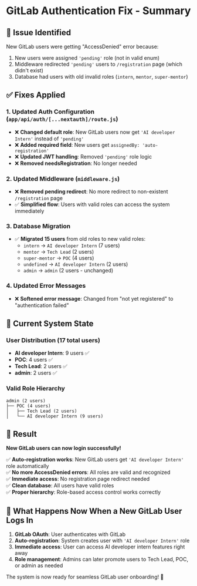 # GitLab Authentication Fix - Summary

## 🚨 **Issue Identified**
New GitLab users were getting "AccessDenied" error because:
1. New users were assigned `'pending'` role (not in valid enum)
2. Middleware redirected `'pending'` users to `/registration` page (which didn't exist)
3. Database had users with old invalid roles (`intern`, `mentor`, `super-mentor`)

## ✅ **Fixes Applied**

### 1. **Updated Auth Configuration** (`app/api/auth/[...nextauth]/route.js`)
- ❌ **Changed default role**: New GitLab users now get `'AI developer Intern'` instead of `'pending'`
- ❌ **Added required field**: New users get `assignedBy: 'auto-registration'`
- ❌ **Updated JWT handling**: Removed `'pending'` role logic
- ❌ **Removed needsRegistration**: No longer needed

### 2. **Updated Middleware** (`middleware.js`)
- ❌ **Removed pending redirect**: No more redirect to non-existent `/registration` page
- ✅ **Simplified flow**: Users with valid roles can access the system immediately

### 3. **Database Migration**
- ✅ **Migrated 15 users** from old roles to new valid roles:
  - `intern` → `AI developer Intern` (7 users)
  - `mentor` → `Tech Lead` (2 users)  
  - `super-mentor` → `POC` (4 users)
  - `undefined` → `AI developer Intern` (2 users)
  - `admin` → `admin` (2 users - unchanged)

### 4. **Updated Error Messages**
- ❌ **Softened error message**: Changed from "not yet registered" to "authentication failed"

## 🎯 **Current System State**

### **User Distribution** (17 total users)
- **AI developer Intern**: 9 users ✅
- **POC**: 4 users ✅  
- **Tech Lead**: 2 users ✅
- **admin**: 2 users ✅

### **Valid Role Hierarchy**
```
admin (2 users)
├── POC (4 users)
│   ├── Tech Lead (2 users)
│   └── AI developer Intern (9 users)
```

## 🚀 **Result**

**New GitLab users can now login successfully!**

✅ **Auto-registration works**: New GitLab users get `'AI developer Intern'` role automatically  
✅ **No more AccessDenied errors**: All roles are valid and recognized  
✅ **Immediate access**: No registration page redirect needed  
✅ **Clean database**: All users have valid roles  
✅ **Proper hierarchy**: Role-based access control works correctly  

## 🔄 **What Happens Now When a New GitLab User Logs In**

1. **GitLab OAuth**: User authenticates with GitLab
2. **Auto-registration**: System creates user with `'AI developer Intern'` role
3. **Immediate access**: User can access AI developer intern features right away
4. **Role management**: Admins can later promote users to Tech Lead, POC, or admin as needed

The system is now ready for seamless GitLab user onboarding! 🎉